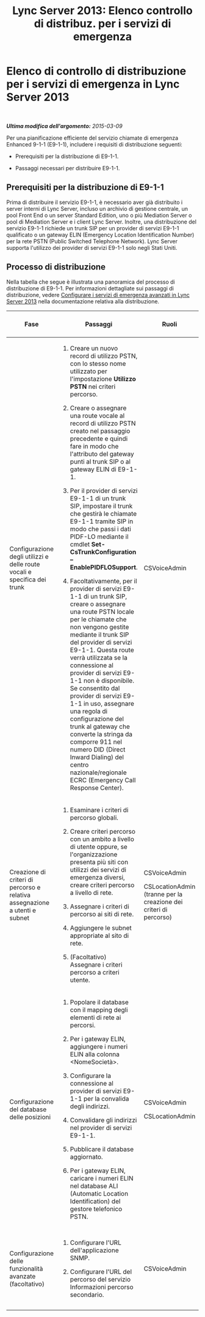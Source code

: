 ﻿---
title: "Lync Server 2013: Elenco controllo di distribuz. per i servizi di emergenza"
TOCTitle: Elenco di controllo di distribuzione per i servizi di emergenza
ms:assetid: cc6a656a-6043-4b9b-85c2-5708b9bb1c06
ms:mtpsurl: https://technet.microsoft.com/it-it/library/Gg398864(v=OCS.15)
ms:contentKeyID: 49301991
ms.date: 08/24/2015
mtps_version: v=OCS.15
ms.translationtype: HT
---

# Elenco di controllo di distribuzione per i servizi di emergenza in Lync Server 2013

 

_**Ultima modifica dell'argomento:** 2015-03-09_

Per una pianificazione efficiente del servizio chiamate di emergenza Enhanced 9-1-1 (E9-1-1), includere i requisiti di distribuzione seguenti:

  - Prerequisiti per la distribuzione di E9-1-1.

  - Passaggi necessari per distribuire E9-1-1.

## Prerequisiti per la distribuzione di E9-1-1

Prima di distribuire il servizio E9-1-1, è necessario aver già distribuito i server interni di Lync Server, incluso un archivio di gestione centrale, un pool Front End o un server Standard Edition, uno o più Mediation Server o pool di Mediation Server e i client Lync Server. Inoltre, una distribuzione del servizio E9-1-1 richiede un trunk SIP per un provider di servizi E9-1-1 qualificato o un gateway ELIN (Emergency Location Identification Number) per la rete PSTN (Public Switched Telephone Network). Lync Server supporta l'utilizzo dei provider di servizi E9-1-1 solo negli Stati Uniti.

## Processo di distribuzione

Nella tabella che segue è illustrata una panoramica del processo di distribuzione di E9-1-1. Per informazioni dettagliate sui passaggi di distribuzione, vedere [Configurare i servizi di emergenza avanzati in Lync Server 2013](lync-server-2013-configure-enhanced-9-1-1.md) nella documentazione relativa alla distribuzione.


<table>
<colgroup>
<col style="width: 25%" />
<col style="width: 25%" />
<col style="width: 25%" />
<col style="width: 25%" />
</colgroup>
<thead>
<tr class="header">
<th>Fase</th>
<th>Passaggi</th>
<th>Ruoli</th>
<th>Documentazione relativa alla distribuzione</th>
</tr>
</thead>
<tbody>
<tr class="odd">
<td><p>Configurazione degli utilizzi e delle route vocali e specifica dei trunk</p></td>
<td><ol>
<li><p>Creare un nuovo record di utilizzo PSTN, con lo stesso nome utilizzato per l'impostazione <strong>Utilizzo PSTN</strong> nei criteri percorso.</p></li>
<li><p>Creare o assegnare una route vocale al record di utilizzo PSTN creato nel passaggio precedente e quindi fare in modo che l'attributo del gateway punti al trunk SIP o al gateway ELIN di E9-1-1.</p></li>
<li><p>Per il provider di servizi E9-1-1 di un trunk SIP, impostare il trunk che gestirà le chiamate E9-1-1 tramite SIP in modo che passi i dati PIDF-LO mediante il cmdlet <strong>Set-CsTrunkConfiguration –EnablePIDFLOSupport</strong>.</p></li>
<li><p>Facoltativamente, per il provider di servizi E9-1-1 di un trunk SIP, creare o assegnare una route PSTN locale per le chiamate che non vengono gestite mediante il trunk SIP del provider di servizi E9-1-1. Questa route verrà utilizzata se la connessione al provider di servizi E9-1-1 non è disponibile. Se consentito dal provider di servizi E9-1-1 in uso, assegnare una regola di configurazione del trunk al gateway che converte la stringa da comporre 911 nel numero DID (Direct Inward Dialing) del centro nazionale/regionale ECRC (Emergency Call Response Center).</p></li>
</ol></td>
<td><p>CSVoiceAdmin</p></td>
<td><p><a href="lync-server-2013-configure-an-e9-1-1-voice-route.md">Configurare una route vocale E9-1-1 in Lync Server 2013</a></p></td>
</tr>
<tr class="even">
<td><p>Creazione di criteri di percorso e relativa assegnazione a utenti e subnet</p></td>
<td><ol>
<li><p>Esaminare i criteri di percorso globali.</p></li>
<li><p>Creare criteri percorso con un ambito a livello di utente oppure, se l'organizzazione presenta più siti con utilizzi dei servizi di emergenza diversi, creare criteri percorso a livello di rete.</p></li>
<li><p>Assegnare i criteri di percorso ai siti di rete.</p></li>
<li><p>Aggiungere le subnet appropriate al sito di rete.</p></li>
<li><p>(Facoltativo) Assegnare i criteri percorso a criteri utente.</p></li>
</ol>
<p></p></td>
<td><p>CSVoiceAdmin</p>
<p>CSLocationAdmin (tranne per la creazione dei criteri di percorso)</p></td>
<td><p><a href="lync-server-2013-create-location-policies.md">Creare criteri percorso in Lync Server 2013</a></p>
<p><a href="lync-server-2013-add-a-location-policy-to-a-network-site.md">Aggiungere criteri percorso a un sito di rete</a></p>
<p><a href="lync-server-2013-associate-subnets-with-network-sites-for-e9-1-1.md">Associare subnet a siti di rete per il servizio E9-1-1</a></p></td>
</tr>
<tr class="odd">
<td><p>Configurazione del database delle posizioni</p></td>
<td><ol>
<li><p>Popolare il database con il mapping degli elementi di rete ai percorsi.</p></li>
<li><p>Per i gateway ELIN, aggiungere i numeri ELIN alla colonna &lt;NomeSocietà&gt;.</p></li>
<li><p>Configurare la connessione al provider di servizi E9-1-1 per la convalida degli indirizzi.</p></li>
<li><p>Convalidare gli indirizzi nel provider di servizi E9-1-1.</p></li>
<li><p>Pubblicare il database aggiornato.</p></li>
<li><p>Per i gateway ELIN, caricare i numeri ELIN nel database ALI (Automatic Location Identification) del gestore telefonico PSTN.</p></li>
</ol></td>
<td><p>CSVoiceAdmin</p>
<p>CSLocationAdmin</p></td>
<td><p><a href="lync-server-2013-configure-the-location-database.md">Configurare il database delle posizioni in Lync Server 2013</a></p></td>
</tr>
<tr class="even">
<td><p>Configurazione delle funzionalità avanzate (facoltativo)</p></td>
<td><ol>
<li><p>Configurare l'URL dell'applicazione SNMP.</p></li>
<li><p>Configurare l'URL del percorso del servizio Informazioni percorso secondario.</p></li>
</ol></td>
<td><p>CSVoiceAdmin</p></td>
<td><p><a href="lync-server-2013-configure-an-snmp-application.md">Configurare un'applicazione SNMP</a></p>
<p><a href="lync-server-2013-configure-a-secondary-location-information-service.md">Configurare un servizio Informazioni percorso secondario</a></p></td>
</tr>
</tbody>
</table>

